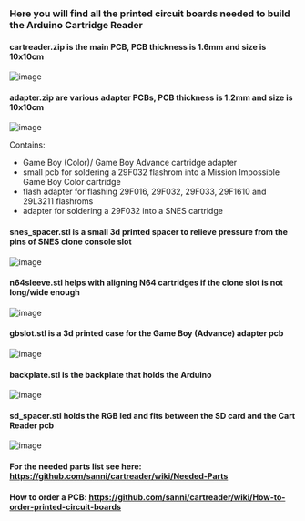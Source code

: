 ### Here you will find all the printed circuit boards needed to build the Arduino Cartridge Reader   

#### cartreader.zip is the main PCB, PCB thickness is 1.6mm and size is 10x10cm  

![image](https://www.dropbox.com/s/yze20m39gjvii3q/cartreader.png?dl=1)    

#### adapter.zip are various adapter PCBs, PCB thickness is 1.2mm and size is 10x10cm    

![image](https://www.dropbox.com/s/d9c75c3h116rxms/adapter.png?dl=1)    

Contains:   
- Game Boy (Color)/ Game Boy Advance cartridge adapter   
- small pcb for soldering a 29F032 flashrom into a Mission Impossible Game Boy Color cartridge   
- flash adapter for flashing 29F016, 29F032, 29F033, 29F1610 and 29L3211 flashroms   
- adapter for soldering a 29F032 into a SNES cartridge   

#### snes_spacer.stl is a small 3d printed spacer to relieve pressure from the pins of SNES clone console slot   

![image](https://www.dropbox.com/s/07slhy8pi9ujiri/snes_spacer.png?dl=1)   

#### n64sleeve.stl helps with aligning N64 cartridges if the clone slot is not long/wide enough     

![image](https://www.dropbox.com/s/s6jxobazww3sm81/n64sleeve.png?dl=1)   

#### gbslot.stl is a 3d printed case for the Game Boy (Advance) adapter pcb      

![image](https://www.dropbox.com/s/se2qe9zbw0dbvrb/gbslot.png?dl=1)   

#### backplate.stl is the backplate that holds the Arduino    

![image](https://www.dropbox.com/s/0qixf0n33emi1ed/backplate.png?dl=1)    

#### sd_spacer.stl holds the RGB led and fits between the SD card and the Cart Reader pcb    

![image](https://www.dropbox.com/s/fn6g1pm88puq8h6/sd_spacer.png?dl=1)  

#### For the needed parts list see here: https://github.com/sanni/cartreader/wiki/Needed-Parts   
#### How to order a PCB: https://github.com/sanni/cartreader/wiki/How-to-order-printed-circuit-boards   
